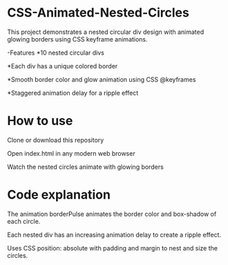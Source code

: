 # CSS-Animated-Nested-Circles
This project demonstrates a nested circular div design with animated glowing borders using CSS keyframe animations.

-Features
  *10 nested circular divs

  *Each div has a unique colored border

  *Smooth border color and glow animation using CSS @keyframes

  *Staggered animation delay for a ripple effect

# How to use
  Clone or download this repository

  Open index.html in any modern web browser

  Watch the nested circles animate with glowing borders

# Code explanation
  The animation borderPulse animates the border color and box-shadow of each circle.

  Each nested div has an increasing animation delay to create a ripple effect.

  Uses CSS position: absolute with padding and margin to nest and size the circles.
